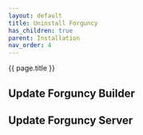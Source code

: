 ```yaml
---
layout: default
title: Uninstall Forguncy
has_children: true
parent: Installation
nav_order: 4
---
```


{{ page.title }}

## Update Forguncy Builder

## Update Forguncy Server
